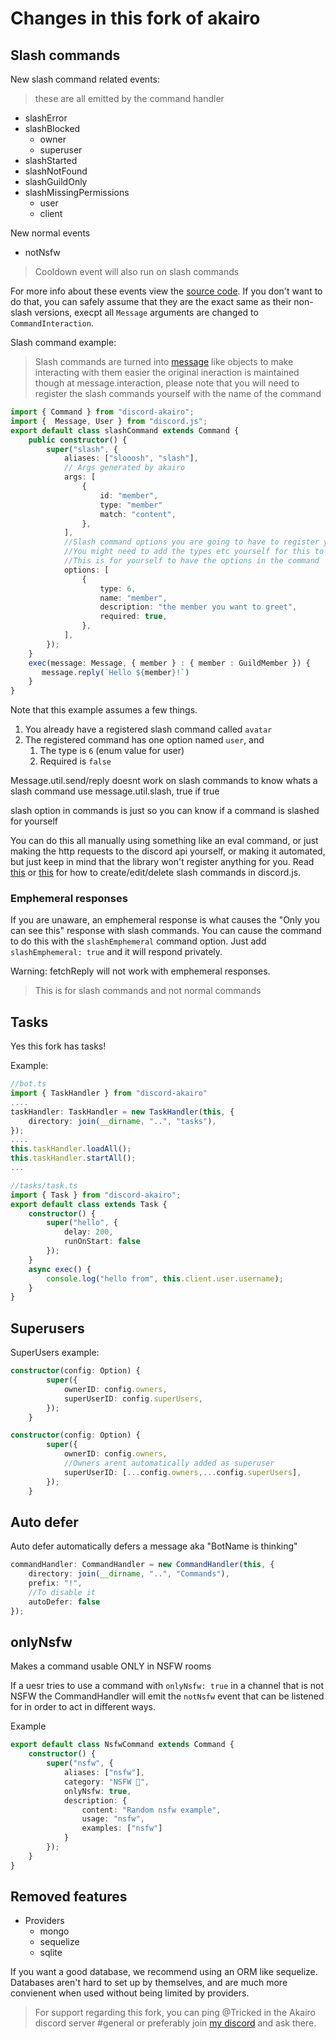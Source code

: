 # Changes in this fork of akairo

## Slash commands

New slash command related events:

> these are all emitted by the command handler

- slashError
- slashBlocked
  - owner
  - superuser
- slashStarted
- slashNotFound
- slashGuildOnly
- slashMissingPermissions
  - user
  - client

New normal events

- notNsfw

> Cooldown event will also run on slash commands

For more info about these events view the [source code](https://github.com/SkyBlockDev/discord-akairo/blob/master/src/struct/commands/CommandHandler.js#L464). If you don't want to do that, you can safely assume that they are the exact same as their non-slash versions, execpt all `Message` arguments are changed to `CommandInteraction`.

Slash command example:

> Slash commands are turned into  [message](https://github.com/SkyBlockDev/discord-akairo/blob/master/src/util/AkairoMessage.js) like objects to make interacting with them easier the original ineraction is maintained though at message.interaction, please note that you will need to register the slash commands yourself with the name of the command

```ts
import { Command } from "discord-akairo";
import {  Message, User } from "discord.js";
export default class slashCommand extends Command {
    public constructor() {
        super("slash", {
            aliases: ["slooosh", "slash"],
            // Args generated by akairo
            args: [
				{
					id: "member",
					type: "member"
					match: "content",
				},
			],
            //Slash command options you are going to have to register yourself
			//You might need to add the types etc yourself for this to be allowed
			//This is for yourself to have the options in the command
			options: [
				{
					type: 6,
					name: "member",
					description: "the member you want to greet",
					required: true,
				},
			],
        });
    }
    exec(message: Message, { member } : { member : GuildMember }) {
       message.reply(`Hello ${member}!`)
    }
}
```

Note that this example assumes a few things.

1. You already have a registered slash command called `avatar`
2. The registered command has one option named `user`, and
   1. The type is `6` (enum value for user)
   2. Required is `false`

Message.util.send/reply doesnt work on slash commands to know whats a slash command use message.util.slash, true if true

slash option in commands is just so you can know if a command is slashed for yourself

You can do this all manually using something like an eval command, or just making the http requests to the discord api yourself, or making it automated, but just keep in mind that the library won't register anything for you. Read [this](https://github.com/MatteZ02/discord-interactions) or [this](https://discord.js.org/#/docs/main/master/class/ApplicationCommandManager?scrollTo=set) for how to create/edit/delete slash commands in discord.js.

### Emphemeral responses

If you are unaware, an emphemeral response is what causes the "Only you can see this" response with slash commands. You can cause the command to do this with the `slashEmphemeral` command option. Just add `slashEmphemeral: true` and it will respond privately.

Warning: fetchReply will not work with emphemeral responses.

> This is for slash commands and not normal commands

## Tasks

Yes this fork has tasks!

Example:

```ts
//bot.ts
import { TaskHandler } from "discord-akairo"
....
taskHandler: TaskHandler = new TaskHandler(this, {
	directory: join(__dirname, "..", "tasks"),
});
....
this.taskHandler.loadAll();
this.taskHandler.startAll();
...
```

```ts
//tasks/task.ts
import { Task } from "discord-akairo";
export default class extends Task {
	constructor() {
		super("hello", {
			delay: 200,
			runOnStart: false
		});
	}
	async exec() {
		console.log("hello from", this.client.user.username);
	}
}
```

## Superusers

SuperUsers example:

```ts
constructor(config: Option) {
		super({
			ownerID: config.owners,
			superUserID: config.superUsers,
		});
	}
```

```ts
constructor(config: Option) {
		super({
			ownerID: config.owners,
            //Owners arent automatically added as superuser
			superUserID: [...config.owners,...config.superUsers],
		});
	}
```

## Auto defer

Auto defer automatically defers a message aka "BotName is thinking"

```ts
commandHandler: CommandHandler = new CommandHandler(this, {
	directory: join(__dirname, "..", "Commands"),
	prefix: "!",
	//To disable it
	autoDefer: false
});
```

## onlyNsfw

Makes a command usable ONLY in NSFW rooms

If a uesr tries to use a command with `onlyNsfw: true` in a channel that is not NSFW the CommandHandler will emit the `notNsfw` event that can be listened for in order to act in different ways.

Example

```ts
export default class NsfwCommand extends Command {
	constructor() {
		super("nsfw", {
			aliases: ["nsfw"],
			category: "NSFW 🔞",
			onlyNsfw: true,
			description: {
				content: "Random nsfw example",
				usage: "nsfw",
				examples: ["nsfw"]
			}
		});
	}
}
```

## Removed features

- Providers
  - mongo
  - sequelize
  - sqlite

If you want a good database, we recommend using an ORM like sequelize. Databases aren't hard to set up by themselves, and are much more convienent when used without being limited by providers.

> For support regarding this fork, you can ping @Tricked in the Akairo discord server #general or preferably join [my discord](https://discord.gg/KkMKCchJb8) and ask there.

